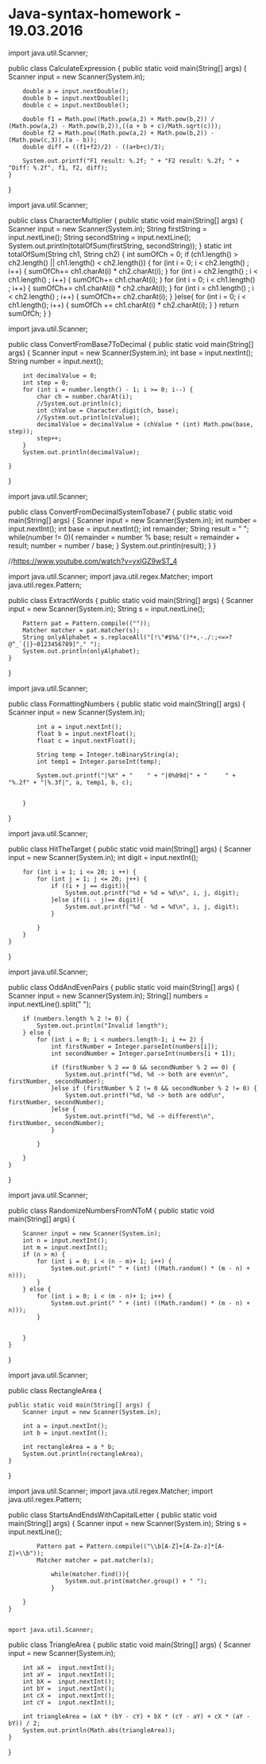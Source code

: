 # Java-syntax-homework - 19.03.2016 

import java.util.Scanner;

public class CalculateExpression {
    public static void main(String[] args) {
        Scanner input = new Scanner(System.in);

        double a = input.nextDouble();
        double b = input.nextDouble();
        double c = input.nextDouble();

        double f1 = Math.pow((Math.pow(a,2) + Math.pow(b,2)) / (Math.pow(a,2) - Math.pow(b,2)),((a + b + c)/Math.sqrt(c)));
        double f2 = Math.pow((Math.pow(a,2) + Math.pow(b,2)) - (Math.pow(c,3)),(a - b));
        double diff = ((f1+f2)/2) - ((a+b+c)/3);

        System.out.printf("F1 result: %.2f; " + "F2 result: %.2f; " + "Diff: %.2f", f1, f2, diff);
    }
}

import java.util.Scanner;

public class CharacterMultiplier {
    public static void main(String[] args) {
        Scanner input = new Scanner(System.in);
        String firstString = input.nextLine();
        String secondString = input.nextLine();
        System.out.println(totalOfSum(firstString, secondString));
    }
    static int totalOfSum(String ch1, String ch2) {
        int sumOfCh = 0;
        if (ch1.length() > ch2.length() || ch1.length() < ch2.length()) {
            for (int i = 0; i < ch2.length() ; i++) {
                sumOfCh+= ch1.charAt(i) * ch2.charAt(i);
            }
            for (int i = ch2.length() ; i < ch1.length() ; i++) {
                sumOfCh+= ch1.charAt(i);
            }
            for (int i = 0; i < ch1.length() ; i++) {
                sumOfCh+= ch1.charAt(i) * ch2.charAt(i);
            }
            for (int i = ch1.length() ; i < ch2.length() ; i++) {
                sumOfCh+= ch2.charAt(i);
            }
        }else{
            for (int i = 0; i < ch1.length(); i++) {
                sumOfCh += ch1.charAt(i) * ch2.charAt(i);
            }
        }
        return sumOfCh;
    }
}

import java.util.Scanner;

public class ConvertFromBase7ToDecimal {
    public static void main(String[] args) {
        Scanner input = new Scanner(System.in);
        int base = input.nextInt();
        String number = input.next();

        int decimalValue = 0;
        int step = 0;
        for (int i = number.length() - 1; i >= 0; i--) {
            char ch = number.charAt(i);
            //System.out.println(c);
            int chValue = Character.digit(ch, base);
            //System.out.println(cValue);
            decimalValue = decimalValue + (chValue * (int) Math.pow(base, step));
            step++;
        }
        System.out.println(decimalValue);

    }
}


import java.util.Scanner;

public class ConvertFromDecimalSystemTobase7 {
    public static void main(String[] args) {
        Scanner input = new Scanner(System.in);
        int number = input.nextInt();
        int base = input.nextInt();
        int remainder;
        String result = " ";
        while(number != 0){
            remainder = number % base;
            result = remainder + result;
            number = number / base;
        }
        System.out.println(result);
    }
}

//https://www.youtube.com/watch?v=yxIGZ9wST_4


import java.util.Scanner;
import java.util.regex.Matcher;
import java.util.regex.Pattern;

public class ExtractWords {
        public static void main(String[] args) {
        Scanner input = new Scanner(System.in);
        String s = input.nextLine();

        Pattern pat = Pattern.compile((""));
        Matcher matcher = pat.matcher(s);
        String onlyAlphabet = s.replaceAll("[!\"#$%&'()*+,-./:;<=>?@^_`{|}~0123456789]"," ");
        System.out.println(onlyAlphabet);
    }
}

import java.util.Scanner;

public class FormattingNumbers {
        public static void main(String[] args) {
            Scanner input = new Scanner(System.in);

            int a = input.nextInt();
            float b = input.nextFloat();
            float c = input.nextFloat();

            String temp = Integer.toBinaryString(a);
            int temp1 = Integer.parseInt(temp);

            System.out.printf("|%X" + "    " + "|0%09d|" + "     " + "%.2f" + "|%.3f|", a, temp1, b, c);


        }
}


import java.util.Scanner;

public class HitTheTarget {
    public static void main(String[] args) {
        Scanner input = new Scanner(System.in);
        int digit = input.nextInt();

        for (int i = 1; i <= 20; i ++) {
            for (int j = 1; j <= 20; j++) {
                if ((i + j == digit)){
                    System.out.printf("%d + %d = %d\n", i, j, digit);
                }else if((i - j)== digit){
                    System.out.printf("%d - %d = %d\n", i, j, digit);
                }

            }
        }
    }
}

import java.util.Scanner;

public class OddAndEvenPairs {
    public static void main(String[] args) {
        Scanner input = new Scanner(System.in);
        String[] numbers = input.nextLine().split(" ");

        if (numbers.length % 2 != 0) {
            System.out.println("Invalid length");
        } else {
            for (int i = 0; i < numbers.length-1; i += 2) {
                int firstNumber = Integer.parseInt(numbers[i]);
                int secondNumber = Integer.parseInt(numbers[i + 1]);

                if (firstNumber % 2 == 0 && secondNumber % 2 == 0) {
                    System.out.printf("%d, %d -> both are even\n", firstNumber, secondNumber);
                }else if (firstNumber % 2 != 0 && secondNumber % 2 != 0) {
                    System.out.printf("%d, %d -> both are odd\n", firstNumber, secondNumber);
                }else {
                    System.out.printf("%d, %d -> different\n", firstNumber, secondNumber);
                }

            }

        }
    }
}

import java.util.Scanner;

public class RandomizeNumbersFromNToM {
    public static void main(String[] args) {

        Scanner input = new Scanner(System.in);
        int n = input.nextInt();
        int m = input.nextInt();
        if (n > m) {
            for (int i = 0; i < (n - m)+ 1; i++) {
                System.out.print(" " + (int) ((Math.random() * (m - n) + n)));
            }
        } else {
            for (int i = 0; i < (m - n)+ 1; i++) {
                System.out.print(" " + (int) ((Math.random() * (m - n) + n)));
            }


        }
    }

}

import java.util.Scanner;

public class RectangleArea {

    public static void main(String[] args) {
        Scanner input = new Scanner(System.in);

        int a = input.nextInt();
        int b = input.nextInt();

        int rectangleArea = a * b;
        System.out.println(rectangleArea);
    }
}

import java.util.Scanner;
import java.util.regex.Matcher;
import java.util.regex.Pattern;

public class StartsAndEndsWithCapitalLetter {
            public static void main(String[] args) {
            Scanner input = new Scanner(System.in);
            String s = input.nextLine();

            Pattern pat = Pattern.compile(("\\b[A-Z]+[A-Za-z]*[A-Z]+\\b"));
            Matcher matcher = pat.matcher(s);

                while(matcher.find()){
                    System.out.print(matcher.group() + " ");
                }

        }
    }
    
    
    mport java.util.Scanner;

public class TriangleArea {
    public static void main(String[] args) {
        Scanner input = new Scanner(System.in);

        int aX =  input.nextInt();
        int aY =  input.nextInt();
        int bX =  input.nextInt();
        int bY =  input.nextInt();
        int cX =  input.nextInt();
        int cY =  input.nextInt();

        int triangleArea = (aX * (bY - cY) + bX * (cY - aY) + cX * (aY - bY)) / 2;
        System.out.println(Math.abs(triangleArea));
    }
}
